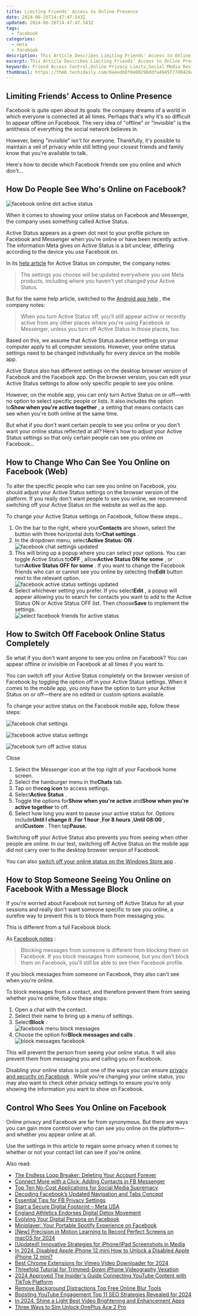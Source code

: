 ```yaml
---
title: Limiting Friends' Access to Online Presence
date: 2024-06-25T14:47:47.543Z
updated: 2024-06-26T14:47:47.543Z
tags:
  - facebook
categories:
  - meta
  - facebook
description: This Article Describes Limiting Friends' Access to Online Presence
excerpt: This Article Describes Limiting Friends' Access to Online Presence
keywords: Friend Access Control,Online Privacy Limits,Social Media Restrictions,Account Visibility Curbs,Profile Sharing Safeguards,Digital Identity Boundaries,Networking Constraints
thumbnail: https://thmb.techidaily.com/0aeedb6f0e08290ddfa4945f77d0426cb986cac7f0c8ef179d1c62c13237705d.jpg
---
```


## Limiting Friends' Access to Online Presence

 Facebook is quite open about its goals: the company dreams of a world in which everyone is connected at all times. Perhaps that's why it's so difficult to appear offline on Facebook. The very idea of "offline" or "invisible" is the antithesis of everything the social network believes in.

 However, being "invisible" isn't for everyone. Thankfully, it's possible to maintain a veil of privacy while still letting your closest friends and family know that you're available to talk.

 Here's how to decide which Facebook friends see you online and which don't...

## How Do People See Who's Online on Facebook?

![facebook online dot active status](https://static1.makeuseofimages.com/wordpress/wp-content/uploads/2022/01/facebook-online-dot-active-status.jpg)

 When it comes to showing your online status on Facebook and Messenger, the company uses something called Active Status.

 Active Status appears as a green dot next to your profile picture on Facebook and Messenger when you're online or have been recently active. The information Meta gives on Active Status is a bit unclear, differing according to the device you use Facebook on.

 In its [help article](https://www.facebook.com/help/215888465102253?cms%5Fplatform=www&helpref=platform%5Fswitcher) for Active Status on computer, the company notes:

> The settings you choose will be updated everywhere you use Meta products, including where you haven't yet changed your Active Status.

 But for the same help article, switched to the [Android app help](https://www.facebook.com/help/215888465102253/?cms%5Fplatform=android-app&helpref=platform%5Fswitcher) , the company notes:

> When you turn Active Status off, you'll still appear active or recently active from any other places where you're using Facebook or Messenger, unless you turn off Active Status in those places, too.

 Based on this, we assume that Active Status audience settings on your computer apply to all computer sessions. However, your online status settings need to be changed individually for every device on the mobile app.

 Active Status also has different settings on the desktop browser version of Facebook and the Facebook app. On the browser version, you can edit your Active Status settings to allow only specific people to see you online.

 However, on the mobile app, you can only turn Active Status on or off—with no option to select specific people or lists. It also includes the option to**Show when you're active together** , a setting that means contacts can see when you're both online at the same time.

 But what if you don't want certain people to see you online or you don't want your online status reflected at all? Here's how to adjust your Active Status settings so that only certain people can see you online on Facebook...

## How to Change Who Can See You Online on Facebook (Web)

 To alter the specific people who can see you online on Facebook, you should adjust your Active Status settings on the browser version of the platform. If you really don't want people to see you online, we recommend switching off your Active Status on the website as well as the app.

 To change your Active Status settings on Facebook, follow these steps...

1. On the bar to the right, where your**Contacts** are shown, select the button with three horizontal dots for**Chat settings** .
2. In the dropdown menu, select**Active Status: ON** .  
![facebook chat settings updated](https://static1.makeuseofimages.com/wordpress/wp-content/uploads/2023/02/facebook-chat-settings-updated.jpg)
3. This will bring up a popup where you can select your options. You can toggle Active Status to**OFF** , allow**Active Status ON for some** , or turn**Active Status OFF for some** . If you want to change the Facebook friends who can or cannot see you online by selecting the**Edit** button next to the relevant option.  
![facebook active status settings updated](https://static1.makeuseofimages.com/wordpress/wp-content/uploads/2023/02/facebook-active-status-settings-updated.jpg)
4. Select whichever setting you prefer. If you select**Edit** , a popup will appear allowing you to search for contacts you want to add to the Active Status ON or Active Status OFF list. Then choose**Save** to implement the settings.  
![select facebook friends for active status](https://static1.makeuseofimages.com/wordpress/wp-content/uploads/2023/02/select-facebook-friends-for-active-status.jpg)

## How to Switch Off Facebook Online Status Completely

 So what if you don't want anyone to see you online on Facebook? You can appear offline or invisible on Facebook at all times if you want to.

 You can switch off your Active Status completely on the browser version of Facebook by toggling the option off in your Active Status settings. When it comes to the mobile app, you only have the option to turn your Active Status on or off—there are no edited or custom options available.

 To change your active status on the Facebook mobile app, follow these steps:

![facebook chat settings](https://static1.makeuseofimages.com/wordpress/wp-content/uploads/2022/01/facebook-chat-settings.jpg)

![facebook active status settings](https://static1.makeuseofimages.com/wordpress/wp-content/uploads/2022/01/facebook-active-status-settings.jpg)

![facebook turn off active status](https://static1.makeuseofimages.com/wordpress/wp-content/uploads/2022/01/facebook-turn-off-active-status.jpg)

Close

1. Select the Messenger icon at the top right of your Facebook home screen.
2. Select the hamburger menu in the**Chats** tab.
3. Tap on the**cog icon** to access settings.
4. Select**Active Status** .
5. Toggle the options for**Show when you're active** and**Show when you're active together** to off.
6. Select how long you want to pause your active status for. Options include**Until I change it** ,**For 1 hour** ,**For 8 hours** ,**Until 08:00** , and**Custom** . Then tap**Pause.**

 Switching off your Active Status also prevents you from seeing when other people are online. In our test, switching off Active Status on the mobile app did not carry over to the desktop browser version of Facebook.

 You can also [switch off your online status on the Windows Store app](https://www.makeuseof.com/tag/offline-invisible-mode-facebook-chat/) .

## How to Stop Someone Seeing You Online on Facebook With a Message Block

 If you're worried about Facebook not turning off Active Status for all your sessions and really don't want someone specific to see you online, a surefire way to prevent this is to block them from messaging you.

This is different from a full Facebook block.

 As [Facebook notes](https://www.facebook.com/help/1682395428676916?helpref=faq%5Fcontent) :

> Blocking messages from someone is different from blocking them on Facebook. If you block messages from someone, but you don't block them on Facebook, you'll still be able to see their Facebook profile.

 If you block messages from someone on Facebook, they also can't see when you're online.

 To block messages from a contact, and therefore prevent them from seeing whether you're online, follow these steps:

1. Open a chat with the contact.
2. Select their name to bring up a menu of settings.
3. Select**Block** .  
![facebook menu block messages](https://static1.makeuseofimages.com/wordpress/wp-content/uploads/2022/01/facebook-menu-block-messages.jpg)
4. Choose the option for**Block messages and calls** .  
![block messages facebook](https://static1.makeuseofimages.com/wordpress/wp-content/uploads/2022/01/block-messages-facebook.jpg)

 This will prevent the person from seeing your online status. It will also prevent them from messaging you and calling you on Facebook.

 Disabling your online status is just one of the ways you can ensure [privacy and security on Facebook](https://www.makeuseof.com/facebook-privacy-and-security-checklist/) . While you're changing your online status, you may also want to check other privacy settings to ensure you're only showing the information you want to show on Facebook.

## Control Who Sees You Online on Facebook

 Online privacy and Facebook are far from synonymous. But there are ways you can gain more control over who can see you online on the platform—and whether you appear online at all.

 Use the settings in this article to regain some privacy when it comes to whether or not your contact list can see if you're online.


<ins class="adsbygoogle"
     style="display:block"
     data-ad-format="autorelaxed"
     data-ad-client="ca-pub-7571918770474297"
     data-ad-slot="1223367746"></ins>



<ins class="adsbygoogle"
     style="display:block"
     data-ad-client="ca-pub-7571918770474297"
     data-ad-slot="8358498916"
     data-ad-format="auto"
     data-full-width-responsive="true"></ins>

<span class="atpl-alsoreadstyle">Also read:</span>
<div><ul>
<li><a href="https://facebook.techidaily.com/the-endless-loop-breaker-deleting-your-account-forever/"><u>The Endless Loop Breaker: Deleting Your Account Forever</u></a></li>
<li><a href="https://facebook.techidaily.com/connect-more-with-a-click-adding-contacts-in-fb-messenger/"><u>Connect More with a Click: Adding Contacts in FB Messenger</u></a></li>
<li><a href="https://facebook.techidaily.com/top-ten-no-cost-applications-for-social-media-supremacy/"><u>Top Ten No-Cost Applications for Social Media Supremacy</u></a></li>
<li><a href="https://facebook.techidaily.com/decoding-facebooks-updated-navigation-and-tabs-concept/"><u>Decoding Facebook’s Updated Navigation and Tabs Concept</u></a></li>
<li><a href="https://facebook.techidaily.com/essential-tips-for-fb-privacy-settings/"><u>Essential Tips for FB Privacy Settings</u></a></li>
<li><a href="https://facebook.techidaily.com/start-a-secure-digital-footprint-meta-usa/"><u>Start a Secure Digital Footprint – Meta USA</u></a></li>
<li><a href="https://facebook.techidaily.com/england-athletics-endorses-digital-detox-movement/"><u>England Athletics Endorses Digital Detox Movement</u></a></li>
<li><a href="https://facebook.techidaily.com/evolving-your-digital-persona-on-facebook/"><u>Evolving Your Digital Persona on Facebook</u></a></li>
<li><a href="https://facebook.techidaily.com/miniplayer-your-portable-spotify-experience-on-facebook/"><u>Miniplayer: Your Portable Spotify Experience on Facebook</u></a></li>
<li><a href="https://video-screen-grab.techidaily.com/new-precision-in-motion-learning-to-record-perfect-screens-on-macos-for-2024/"><u>[New] Precision in Motion  Learning to Record Perfect Screens on macOS for 2024</u></a></li>
<li><a href="https://facebook-video-share.techidaily.com/updated-innovative-strategies-for-iphoneipad-screenshots-in-media/"><u>[Updated] Innovative Strategies for iPhone/iPad Screenshots in Media</u></a></li>
<li><a href="https://ios-unlock.techidaily.com/in-2024-disabled-apple-iphone-12-mini-how-to-unlock-a-disabled-apple-iphone-12-mini-by-drfone-ios/"><u>In 2024, Disabled Apple iPhone 12 mini How to Unlock a Disabled Apple iPhone 12 mini?</u></a></li>
<li><a href="https://vimeo-videos.techidaily.com/best-chrome-extensions-for-vimeo-video-downloader-for-2024/"><u>Best Chrome Extensions for Vimeo Video Downloader for 2024</u></a></li>
<li><a href="https://extra-information.techidaily.com/threefold-tutorial-for-trimmed-down-iphone-videography-vexation/"><u>Threefold Tutorial for Trimmed-Down iPhone Videography Vexation</u></a></li>
<li><a href="https://youtube-help.techidaily.com/2024-approved-the-insiders-guide-connecting-youtube-content-with-tiktok-platform/"><u>2024 Approved  The Insider's Guide  Connecting YouTube Content with TikTok Platform</u></a></li>
<li><a href="https://ai-vdieo-software.techidaily.com/remove-background-distractions-top-free-online-blur-tools/"><u>Remove Background Distractions Top Free Online Blur Tools</u></a></li>
<li><a href="https://youtube-videos.techidaily.com/boosting-youtube-engagement-top-11-seo-strategies-revealed-for-2024/"><u>Boosting YouTube Engagement  Top 11 SEO Strategies Revealed for 2024</u></a></li>
<li><a href="https://video-content-creator.techidaily.com/in-2024-shine-a-light-best-video-brightening-and-enhancement-apps/"><u>In 2024, Shine a Light Best Video Brightening and Enhancement Apps</u></a></li>
<li><a href="https://sim-unlock.techidaily.com/three-ways-to-sim-unlock-oneplus-ace-2-pro-by-drfone-android/"><u>Three Ways to Sim Unlock OnePlus Ace 2 Pro</u></a></li>
</ul></div>
